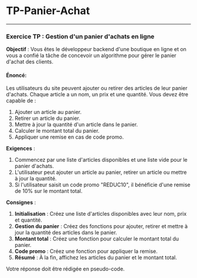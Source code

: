 # TP-Panier-Achat

---

### **Exercice TP : Gestion d'un panier d'achats en ligne**

**Objectif** : Vous êtes le développeur backend d'une boutique en ligne et on vous a confié la tâche de concevoir un algorithme pour gérer le panier d'achat des clients.

#### **Énoncé**:

Les utilisateurs du site peuvent ajouter ou retirer des articles de leur panier d'achats. Chaque article a un nom, un prix et une quantité. Vous devez être capable de :

1. Ajouter un article au panier.
2. Retirer un article du panier.
3. Mettre à jour la quantité d'un article dans le panier.
4. Calculer le montant total du panier.
5. Appliquer une remise en cas de code promo.

**Exigences** :

1. Commencez par une liste d'articles disponibles et une liste vide pour le panier d'achats.
2. L'utilisateur peut ajouter un article au panier, retirer un article ou mettre à jour la quantité.
3. Si l'utilisateur saisit un code promo "REDUC10", il bénéficie d'une remise de 10% sur le montant total.

**Consignes** :

1. **Initialisation** : Créez une liste d'articles disponibles avec leur nom, prix et quantité.
2. **Gestion du panier** : Créez des fonctions pour ajouter, retirer et mettre à jour la quantité des articles dans le panier.
3. **Montant total** : Créez une fonction pour calculer le montant total du panier.
4. **Code promo** : Créez une fonction pour appliquer la remise.
5. **Résumé** : À la fin, affichez les articles du panier et le montant total.

Votre réponse doit être rédigée en pseudo-code.
